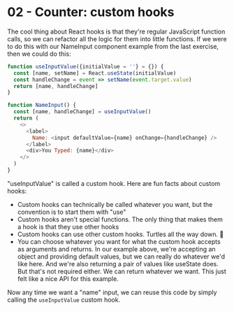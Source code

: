 # 02 - Counter: custom hooks

The cool thing about React hooks is that they're regular JavaScript function
calls, so we can refactor all the logic for them into little functions. If we
were to do this with our NameInput component example from the last exercise,
then we could do this:

```javascript
function useInputValue({initialValue = ''} = {}) {
  const [name, setName] = React.useState(initialValue)
  const handleChange = event => setName(event.target.value)
  return [name, handleChange]
}

function NameInput() {
  const [name, handleChange] = useInputValue()
  return (
    <>
      <label>
        Name: <input defaultValue={name} onChange={handleChange} />
      </label>
      <div>You Typed: {name}</div>
    </>
  )
}
```

"useInputValue" is called a custom hook. Here are fun facts about custom hooks:

- Custom hooks can technically be called whatever you want, but the convention
  is to start them with "use"
- Custom hooks aren't special functions. The only thing that makes them a hook
  is that they use other hooks
- Custom hooks can use other custom hooks. Turtles all the way down. 🐢
- You can choose whatever you want for what the custom hook accepts as arguments
  and returns. In our example above, we're accepting an object and providing
  default values, but we can really do whatever we'd like here. And we're also
  returning a pair of values like useState does. But that's not required either.
  We can return whatever we want. This just felt like a nice API for this
  example.

Now any time we want a "name" input, we can reuse this code by simply calling
the `useInputValue` custom hook.
